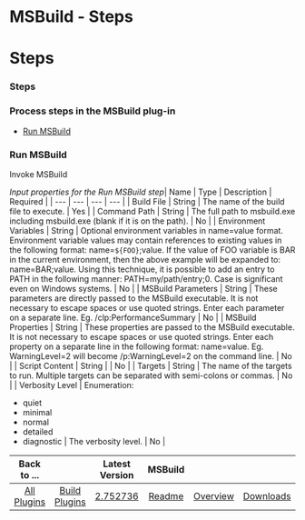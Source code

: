 
MSBuild - Steps
===============

# Steps



### Steps




 



### Process steps in the MSBuild plug-in


* [Run MSBuild](#run_msbuild)




### Run MSBuild



Invoke MSBuild




*Input properties for the Run MSBuild step*| Name | Type | Description | Required |
| --- | --- | ---
 | --- |
| Build File | String | The name of the build file to execute. | Yes |
| Command Path | String | The full path 
to msbuild.exe including msbuild.exe (blank if it is on the path). | No |
| Environment Variables | String | Optional 
environment variables in name=value format. Environment variable values may contain references to existing values in the
 following format: name=``${FOO}``;value. If the value of FOO variable is BAR in the current environment, then the above
 example will be expanded to: name=BAR;value. Using this technique, it is possible to add an entry to PATH in the 
following manner: PATH=my/path/entry;0. Case is significant even on Windows systems.
  | No |
| MSBuild Parameters | 
String | These parameters are directly passed to the MSBuild executable. It is not necessary to escape spaces or use 
quoted strings. Enter each parameter on a separate line. Eg. /clp:PerformanceSummary
  | No |
| MSBuild Properties | 
String | These properties are passed to the MSBuild executable. It is not necessary to escape spaces or use quoted 
strings. Enter each property on a separate line in the following format: name=value. Eg. WarningLevel=2 will become 
/p:WarningLevel=2 on the command line.
  | No |
| Script Content | String |  | No |
| Targets | String | The name of the
 targets to run. Multiple targets can be separated with semi-colons or commas.
  | No |
| Verbosity Level | Enumeration:

* quiet
* minimal
* normal
* detailed
* diagnostic
 | The verbosity level. | No |





|Back to ...||Latest Version|MSBuild |||
| :---: | :---: | :---: | :---: | :---: | :---: |
|[All Plugins](../../index.md)|[Build Plugins](../README.md)|[2.752736](https://raw.githubusercontent.com/UrbanCode/IBM-UCB-PLUGINS/main/files/MSBuild/MSBuild-2.752736.zip)|[Readme](README.md)|[Overview](overview.md)|[Downloads](downloads.md)|
